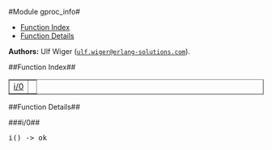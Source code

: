 

#Module gproc_info#
* [Function Index](#index)
* [Function Details](#functions)






__Authors:__ Ulf Wiger ([`ulf.wiger@erlang-solutions.com`](mailto:ulf.wiger@erlang-solutions.com)).<a name="index"></a>

##Function Index##


<table width="100%" border="1" cellspacing="0" cellpadding="2" summary="function index"><tr><td valign="top"><a href="#i-0">i/0</a></td><td></td></tr></table>


<a name="functions"></a>

##Function Details##

<a name="i-0"></a>

###i/0##




<pre>i() -&gt; ok</pre>
<br></br>


